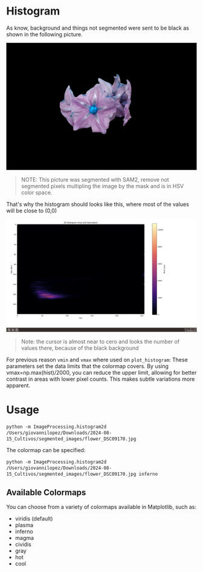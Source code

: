 
# Histogram

As know, background and things not segmented were sent to be black as shown in the following picture.

![](images/flower_DSC09170.jpg)
> NOTE: This picture was segmented with SAM2, remove not segmented pixels multipling the image by the mask and is in HSV color space.

That's why the histogram should looks like this, where most of the values will be close to (0,0)

![alt text](images/2Dhist.png)
> Note: the cursor is almost near to cero and looks the number of values there, because of the black background

For previous reason `vmin` and `vmax` where used on `plot_histogram`: These parameters set the data limits that the colormap covers. By using vmax=np.max(hist)/2000, you can reduce the upper limit, allowing for better contrast in areas with lower pixel counts. This makes subtle variations more apparent.

# Usage

```shell
python -m ImageProcessing.histogram2d /Users/giovannilopez/Downloads/2024-08-15_Cultivos/segmented_images/flower_DSC09170.jpg
```

The colormap can be specified:
```shell
python -m ImageProcessing.histogram2d /Users/giovannilopez/Downloads/2024-08-15_Cultivos/segmented_images/flower_DSC09170.jpg inferno
```

## Available Colormaps

You can choose from a variety of colormaps available in Matplotlib, such as:

* viridis (default)
* plasma
* inferno
* magma
* cividis
* gray
* hot
* cool